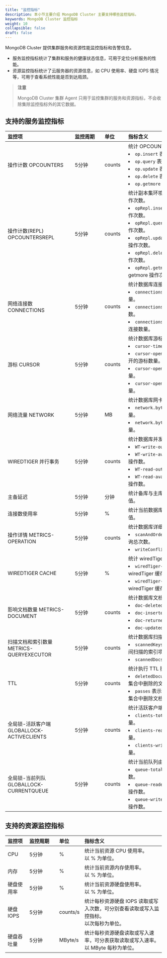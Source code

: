 ```yaml
---
title: "监控指标"
description: 本小节主要介绍 MongoDB Cluster 主要支持哪些监控指标。 
keywords: MongoDB Cluster 监控指标
weight: 10
collapsible: false
draft: false
---
```


MongoDB Cluster 提供集群服务和资源性能监控指标和告警信息。

- 服务监控指标统计了集群和服务的健康状态信息，可用于定位分析服务的性能。
- 资源监控指标统计了云服务器的资源信息，如 CPU 使用率、硬盘 IOPS 情况等，可用于查看系统性能是否到达瓶颈。

> **注意**
> 
> MongoDB Cluster 集群 Agent 只用于监控集群的服务和资源指标，不会收除集除监控指标外的其它数据。

## 支持的服务监控指标

|  <span style="display:inline-block;width:200px">监控项</span> | <span style="display:inline-block;width:80px">监控周期</span> | <span style="display:inline-block;width:60px">单位</span> |  <span style="display:inline-block;width:320px">指标含义</span>  |
|:--- |:--- |:--- |:--- |
| 操作计数 OPCOUNTERS | 5分钟 | counts | 统计 OPCOUNTERS 命令操作次数。<li>`op.insert` 表示 insert 操作次数。<li>`op.query` 表示 query 操作次数。 <li>`op.update` 表示 update 操作次数。<li>`op.delete` 表示 delete 操作次数。<li>`op.getmore` 表示 getmore 操作次数。|
| 操作计数(REPL) OPCOUNTERSREPL | 5分钟 | counts | 统计副本集环境 OPCOUNTERSREPL 命令操作次数。<li>`opRepl.insert` 表示副本集环境 insert 操作次数。<li>`opRepl.query` 表示副本集环境 query 操作次数。 <li>`opRepl.update` 表示副本集环境 update 操作次数。<li>`opRepl.delete` 表示副本集环境 delete 操作次数。<li>`opRepl.getmore` 表示副本集环境 getmore 操作次数。|
| 网络连接数 CONNECTIONS | 5分钟 | counts | 统计数据库连接数。<li>`connections.current ` 表示当前连接数量。<li>`connections.available` 表示可用的连接数。 <li>`connections.totalCreated` 表示创建的总连接数量。|
| 游标 CURSOR | 5分钟 | counts | 统计数据库游标数量。<li>`cursor-timedOut ` 表示超时游标数量。<li>`cursor-open-noTimeout` 表示防止超时打开的游标数量。 <li>`cursor-open-pinned` 表示打开的游标数量。<li>`cursor-open-total` 表示打开游标的总数量。|
| 网络流量 NETWORK | 5分钟 | MB | 统计数据库网卡接/发数据量。<li>`network.bytesIn ` 表示网卡接收的数据量。<li>`network.bytesOut` 表示网卡发送的数据量。|
| WIREDTIGER 并行事务 | 5分钟 | counts | 统计数据库并发事物数量。<li>`WT-write-out` 表示当前并发写操作数。<li>`WT-write-available` 表示当前可用并发写操作数。<li>`WT-read-out` 表示当前并发读操作数。<li>`WT-read-available` 表示当前可用并发读操作数。|
| 主备延迟 | 5分钟 | 分钟 | 统计备库与主库执行同一事务完成时间的差值。|
| 连接数使用率 | 5分钟 | % | 统计当前数据库活跃连接数与总连接数的比值。 |
| 操作详情 METRICS-OPERATION | 5分钟 | counts | 统计数据库详细查询和写操作次数。<li>`scanAndOrder` 表示无法使用索引排序的查询总次数。<li>`writeConflicts ` 表示写冲突数。|
| WIREDTIGER CACHE | 5分钟 | % | 统计 wiredTiger 缓存使用率。<li>`wiredTiger-cache-usage` 表示 wiredTiger 缓存使用率。<li>`wiredTiger-cache-dirty-usage` 表示 wiredTiger 缓存中脏数据率。|
| 影响文档数量 METRICS-DOCUMENT | 5分钟 | counts| 统计数据库文档数量。<li>`doc-deleted` 表示删除的文档数量。<li>`doc-inserted` 表示新插入的文档数量。<li>`doc-returned` 表示回退的文档数量。<li>`doc-updated` 表示更新的文档数量。|
| 扫描文档和索引数量 METRICS-QUERYEXECUTOR | 5分钟 | counts| 统计数据库扫描文档和索引数量。<li>`scannedKeys` 表示查询和查询计划评估期间扫描的索引项的总数。<li>`scannedDocs` 表示扫描的文档总数。|
| TTL   | 5分钟 | counts | 统计执行 TTL 操作的次数 。<li>`deletedDocuments` 表示使用 TTL 索引从集合中删除的文档总数。<li>`passes` 表示后台进程从具有 TTL 索引的集合中删除文档的次数。 |
| 全局锁-活跃客户端 GLOBALLOCK-ACTIVECLIENTS   | 5分钟 | counts | 统计活跃客户端操作的次数。<li>`clients-total ` 表示活跃的客户端总数量。<li>`clients-readers` 表示活跃的读客户端数量。 <li>`clients-writers` 表示活跃的写客户端数量。|
| 全局锁-当前列队 GLOBALLOCK-CURRENTQUEUE   | 5分钟 | counts | 统计当前队列由于锁排队的操作数。<li>`queue-total` 表示由于锁定而排队的操作数。<li>`queue-readers` 表示由于读锁定而排队的操作数。<li>`queue-writers` 表示由于写锁定而排队的操作数。 |

## 支持的资源监控指标

| 监控项 | <span style="display:inline-block;width:80px">监控周期</span> | <span style="display:inline-block;width:60px">单位</span> | 指标含义 |
|:--- |:--- |:--- |:--- |
| CPU | 5分钟 | % | 统计当前资源 CPU 使用率。<br>以 % 为单位。 |
| 内存 | 5分钟 | % | 统计当前资源内存使用率。<br>以 % 为单位。 |
| 硬盘使用率 | 5分钟 | % | 统计当前资源硬盘使用率。<br>以 % 为单位。 |
| 硬盘 IOPS | 5分钟 | counts/s | 统计每秒资源硬盘 IOPS 读取或写入次数，可分别查看读取或写入监控指标。<br>以次每秒为单位。 |
| 硬盘吞吐量 | 5分钟 | MByte/s | 统计每秒资源硬盘读取或写入速率，可分表获取读取或写入速率。<br>以 MByte 每秒为单位。 |
